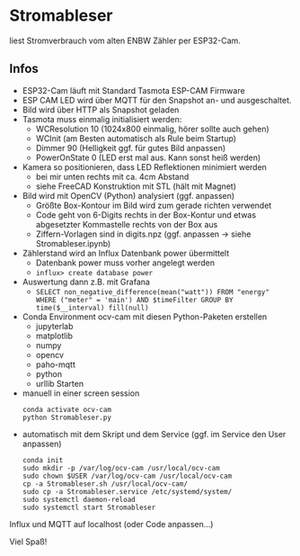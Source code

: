 # Stromableser

liest Stromverbrauch vom alten ENBW Zähler per ESP32-Cam.

## Infos
* ESP32-Cam läuft mit Standard Tasmota ESP-CAM Firmware
* ESP CAM LED wird über MQTT für den Snapshot an- und ausgeschaltet.
* Bild wird über HTTP als Snapshot geladen
* Tasmota muss einmalig initialisiert werden: 
    * WCResolution 10 (1024x800 einmalig, hörer sollte auch gehen)
    * WCInit (am Besten automatisch als Rule beim Startup)
    * Dimmer 90 (Helligkeit ggf. für gutes Bild anpassen)
    * PowerOnState 0 (LED erst mal aus. Kann sonst heiß werden)
* Kamera so positionieren, dass LED Reflektionen minimiert werden
    * bei mir unten rechts mit ca. 4cm Abstand
    * siehe FreeCAD Konstruktion mit STL (hält mit Magnet)
* Bild wird mit OpenCV (Python) analysiert (ggf. anpassen)
    * Größte Box-Kontour im Bild wird zum gerade richten verwendet
    * Code geht von 6-Digits rechts in der Box-Kontur und etwas abgesetzter Kommastelle rechts von der Box aus
    * Ziffern-Vorlagen sind in digits.npz (ggf. anpassen -> siehe Stromableser.ipynb)
* Zählerstand wird an Influx Datenbank power übermittelt
    * Datenbank power muss vorher angelegt werden
    * ```influx> create database power```
* Auswertung dann z.B. mit Grafana
    * ```SELECT non_negative_difference(mean("watt")) FROM "energy" WHERE ("meter" = 'main') AND $timeFilter GROUP BY time($__interval) fill(null)```
* Conda Environment ocv-cam mit diesen Python-Paketen erstellen
    * jupyterlab
    * matplotlib
    * numpy
    * opencv
    * paho-mqtt
    * python
    * urllib
Starten
* manuell in einer screen session
    ```
    conda activate ocv-cam
    python Stromableser.py
    ```
* automatisch mit dem Skript und dem Service (ggf. im Service den User anpassen) 
    ```
    conda init
    sudo mkdir -p /var/log/ocv-cam /usr/local/ocv-cam
    sudo chown $USER /var/log/ocv-cam /usr/local/ocv-cam
    cp -a Stromableser.sh /usr/local/ocv-cam/
    sudo cp -a Stromableser.service /etc/systemd/system/
    sudo systemctl daemon-reload
    sudo systemctl start Stromableser
    ```
Influx und MQTT auf localhost (oder Code anpassen...)

Viel Spaß!
